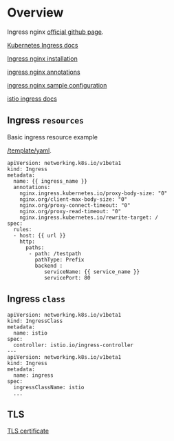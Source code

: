 # Overview

Ingress nginx [official github page](https://github.com/kubernetes/ingress-nginx/).

[Kubernetes Ingress docs](https://kubernetes.io/docs/concepts/services-networking/ingress/)

[Ingress nginx installation](https://kubernetes.github.io/ingress-nginx/deploy/)

[ingress nginx annotations](https://kubernetes.github.io/ingress-nginx/user-guide/nginx-configuration/annotations/)

[ingress nginx sample configuration](https://github.com/kubernetes/ingress-nginx/tree/master/docs/examples)

[istio ingress docs](https://istio.io/latest/docs/tasks/traffic-management/ingress/kubernetes-ingress/)

## Ingress `resources`

Basic ingress resource example

[/template/yaml](../template/yaml/ingress.yaml).

```console
apiVersion: networking.k8s.io/v1beta1
kind: Ingress
metadata:
  name: {{ ingress_name }}
  annotations:
    nginx.ingress.kubernetes.io/proxy-body-size: "0"
    nginx.org/client-max-body-size: "0"
    nginx.org/proxy-connect-timeout: "0"
    nginx.org/proxy-read-timeout: "0"
    nginx.ingress.kubernetes.io/rewrite-target: /
spec:
  rules:
  - host: {{ url }}
    http:
      paths:
       - path: /testpath
         pathType: Prefix
         backend :  
            serviceName: {{ service_name }}
            servicePort: 80
```

## Ingress `class`

```console
apiVersion: networking.k8s.io/v1beta1
kind: IngressClass
metadata:
  name: istio
spec:
  controller: istio.io/ingress-controller
---
apiVersion: networking.k8s.io/v1beta1
kind: Ingress
metadata:
  name: ingress
spec:
  ingressClassName: istio
  ...
```

## TLS

[TLS certificate](https://github.com/kubernetes/ingress-nginx/blob/master/docs/examples/PREREQUISITES.md#tls-certificates)
